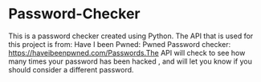 # Password-Checker
This is a password checker created using Python. The API that is used for this project is from: Have I been Pwned: Pwned Password checker: https://haveibeenpwned.com/Passwords.The API will check to see how many times your password has been hacked , and will let you know if you should consider a different password.
